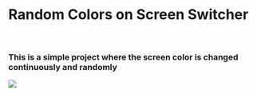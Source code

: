 # Random Colors on Screen Switcher

<br>

### This is a simple project where the screen color is changed continuously and randomly

<img src="https://github.com/limaluan/just_random_colors/blob/master/demo_imgs/random_colors.gif?raw=true">
